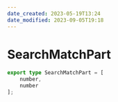 ```yaml
---
date_created: 2023-05-19T13:24
date_modified: 2023-09-05T19:18
---
```

# SearchMatchPart

```ts
export type SearchMatchPart = [
    number,
    number
];
```
